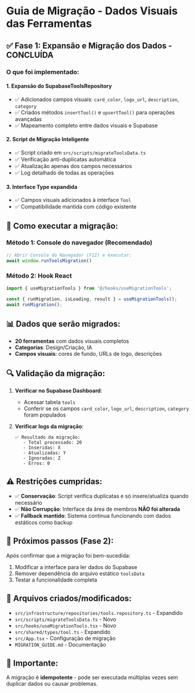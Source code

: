 # Guia de Migração - Dados Visuais das Ferramentas

## ✅ Fase 1: Expansão e Migração dos Dados - CONCLUÍDA

### O que foi implementado:

#### 1. **Expansão do SupabaseToolsRepository**

- ✅ Adicionados campos visuais: `card_color`, `logo_url`, `description`, `category`
- ✅ Criados métodos `insertTool()` e `upsertTool()` para operações avançadas
- ✅ Mapeamento completo entre dados visuais e Supabase

#### 2. **Script de Migração Inteligente**

- ✅ Script criado em `src/scripts/migrateToolsData.ts`
- ✅ Verificação anti-duplicatas automática
- ✅ Atualização apenas dos campos necessários
- ✅ Log detalhado de todas as operações

#### 3. **Interface Type expandida**

- ✅ Campos visuais adicionados à interface `Tool`
- ✅ Compatibilidade mantida com código existente

## 🚀 Como executar a migração:

### Método 1: Console do navegador (Recomendado)
```javascript
// Abrir Console do Navegador (F12) e executar:
await window.runToolsMigration()
```

### Método 2: Hook React
```typescript
import { useMigrationTools } from '@/hooks/useMigrationTools';

const { runMigration, isLoading, result } = useMigrationTools();
await runMigration();
```

## 📊 Dados que serão migrados:

- **20 ferramentas** com dados visuais completos
- **Categorias**: Design/Criação, IA
- **Campos visuais**: cores de fundo, URLs de logo, descrições

## 🔍 Validação da migração:

1. **Verificar no Supabase Dashboard**:
   - Acessar tabela `tools`
   - Conferir se os campos `card_color`, `logo_url`, `description`, `category` foram populados

2. **Verificar logs da migração**:
   ```
   ✅ Resultado da migração:
      - Total processado: 20
      - Inseridas: X
      - Atualizadas: Y
      - Ignoradas: Z
      - Erros: 0
   ```

## ⚠️ Restrições cumpridas:

- ✅ **Conservação**: Script verifica duplicatas e só insere/atualiza quando necessário
- ✅ **Não Corrupção**: Interface da área de membros **NÃO foi alterada**
- ✅ **Fallback mantido**: Sistema continua funcionando com dados estáticos como backup

## 🎯 Próximos passos (Fase 2):

Após confirmar que a migração foi bem-sucedida:

1. Modificar a interface para ler dados do Supabase
2. Remover dependência do arquivo estático `toolsData`
3. Testar a funcionalidade completa

## 🔧 Arquivos criados/modificados:

- `src/infrastructure/repositories/tools.repository.ts` - Expandido
- `src/scripts/migrateToolsData.ts` - Novo
- `src/hooks/useMigrationTools.tsx` - Novo
- `src/shared/types/tool.ts` - Expandido
- `src/App.tsx` - Configuração de migração
- `MIGRATION_GUIDE.md` - Documentação

## 🚨 Importante:

A migração é **idempotente** - pode ser executada múltiplas vezes sem duplicar dados ou causar problemas.